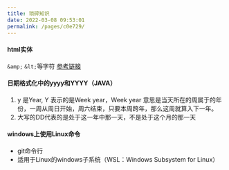 ```yaml
---
title: 琐碎知识
date: 2022-03-08 09:53:01
permalink: /pages/c0e729/
---
```


#### html实体

`&amp;` `&lt;`等字符
[参考链接](https://www.w3school.com.cn/charsets/ref_html_entities_4.asp)

#### 日期格式化中的yyyy和YYYY（JAVA）

1. y 是Year, Y 表示的是Week year，Week year 意思是当天所在的周属于的年份，一周从周日开始，周六结束，只要本周跨年，那么这周就算入下一年。
2. 大写的DD代表的是处于这一年中那一天，不是处于这个月的那一天

#### windows上使用Linux命令

- git命令行
- 适用于Linux的windows子系统（WSL：Windows Subsystem for Linux）
